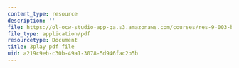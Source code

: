 ```yaml
---
content_type: resource
description: ''
file: https://ol-ocw-studio-app-qa.s3.amazonaws.com/courses/res-9-003-brains-minds-and-machines-summer-course-summer-2015/a219c9ebc30b49a130785d946fac2b5b_QeHuHti530Q.pdf
file_type: application/pdf
resourcetype: Document
title: 3play pdf file
uid: a219c9eb-c30b-49a1-3078-5d946fac2b5b
---
```


